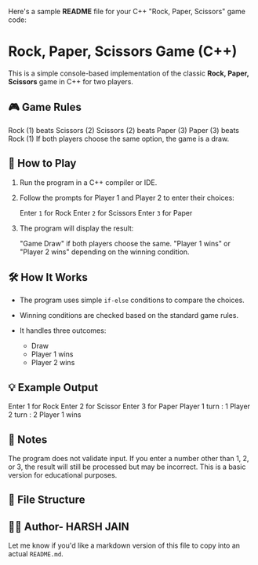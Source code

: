 Here's a sample **README** file for your C++ "Rock, Paper, Scissors" game code:

# Rock, Paper, Scissors Game (C++)

This is a simple console-based implementation of the classic **Rock, Paper, Scissors** game in C++ for two players.

## 🎮 Game Rules

Rock (1) beats Scissors (2)
Scissors (2) beats Paper (3)
Paper (3) beats Rock (1)
If both players choose the same option, the game is a draw.

## 🧾 How to Play

1. Run the program in a C++ compiler or IDE.
2. Follow the prompts for Player 1 and Player 2 to enter their choices:

   Enter `1` for Rock
   Enter `2` for Scissors
   Enter `3` for Paper
3. The program will display the result:

   "Game Draw" if both players choose the same.
   "Player 1 wins" or "Player 2 wins" depending on the winning condition.

## 🛠️ How It Works

* The program uses simple `if-else` conditions to compare the choices.
* Winning conditions are checked based on the standard game rules.
* It handles three outcomes:

  * Draw
  * Player 1 wins
  * Player 2 wins

## 💡 Example Output


Enter 1 for Rock
Enter 2 for Scissor
Enter 3 for Paper
Player 1 turn : 
1
Player 2 turn : 
2
Player 1 wins


## 📌 Notes

The program does not validate input. If you enter a number other than 1, 2, or 3, the result will still be processed but may be incorrect.
This is a basic version for educational purposes.

## 📁 File Structure

## 🧑‍💻 Author- HARSH JAIN


Let me know if you'd like a markdown version of this file to copy into an actual `README.md`.
